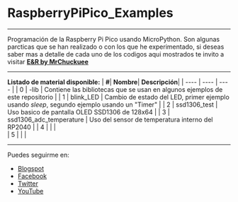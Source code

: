 # RaspberryPiPico_Examples

***

Programación de la Raspberry Pi Pico usando MicroPython. Son algunas parcticas que se han realizado o con los que he experimentado, si deseas saber mas a detalle de cada uno de los codigos aqui mostrados te invito a visitar [**E&R by MrChuckuee**](https://mrchunckuee.blogspot.com/p/raspberry-pi-pico.html) 

***

**Listado de material disponible:**
| **#**| **Nombre**| **Descripción**|
| ---- | ---- | ---- | 
| 0 | -lib | Contiene las bibliotecas que se usan en algunos ejemplos de este repositorio | 
| 1 | blink_LED | Cambio de estado del LED, primer ejemplo usando _sleep_, segundo ejemplo usando un "Timer"  |
| 2 | ssd1306_test | Uso basico de pantalla OLED SSD1306 de 128x64 |
| 3 | ssd1306_adc_temperature | Uso del sensor de temperatura interno del RP2040 |
| 4 |  |  |  
| 5 |  |  |  

***
Puedes seguirme en:
- [Blogspot](http://mrchunckuee.blogspot.com)
- [Facebook](https://www.facebook.com/ElectronicayRobotica)
- [Twitter](https://twitter.com/MrChunckuee)
- [YouTube](https://www.youtube.com/user/mrchunckueepsr)
